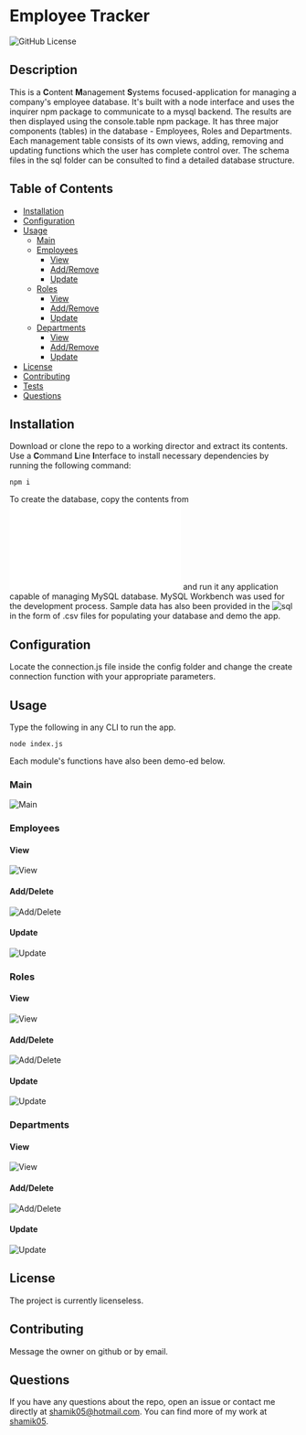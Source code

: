 # Employee Tracker
![GitHub License](https://img.shields.io/badge/License-None-blue)
## Description
This is a **C**ontent **M**anagement **S**ystems focused-application for managing a company's employee database. It's built with a node interface and uses the inquirer npm package to communicate to a mysql backend. The results are then displayed using the console.table npm package. It has three major components (tables) in the database - Employees, Roles and Departments. Each management table consists of its own views, adding, removing and updating functions which the user has complete control over. The schema files in the sql folder can be consulted to find a detailed database structure. 
## Table of Contents
* [Installation](#Installation)
* [Configuration](#Configuration)
* [Usage](#Usage)
  * [Main](#Main)
  * [Employees](#Employees)
    * [View](#View)
    * [Add/Remove](#Add/Remove)
    * [Update](#Update)
  * [Roles](#Roles)
    * [View](#View)
    * [Add/Remove](#Add/Remove)
    * [Update](#Update)
  * [Departments](#Departments)
    * [View](#View)
    * [Add/Remove](#Add/Remove)
    * [Update](#Update)
* [License](#License)
* [Contributing](#Contributing)
* [Tests](#Tests)
* [Questions](#Questions)
## Installation
Download or clone the repo to a working director and extract its contents. Use a **C**ommand **L**ine **I**nterface to install necessary dependencies by running the following command:
```
npm i
```
To create the database, copy the contents from ![schema](sql/schema.sql) and run it any application capable of managing MySQL database. MySQL Workbench was used for the development process. 
Sample data has also been provided in the ![sql](sql/) in the form of .csv files for populating your database and demo the app.
## Configuration
Locate the connection.js file inside the config folder and change the create connection function with your appropriate parameters.
## Usage 
Type the following in any CLI to run the app. 
```
node index.js
```
Each module's functions have also been demo-ed below.
### Main
![Main](Assets/main.gif)
### Employees
#### View
![View](assets/employee-view.gif)
#### Add/Delete
![Add/Delete](assets/employee-add-del.gif)
#### Update
![Update](assets/employee-update.gif)
### Roles
#### View
![View](assets/role-view.gif)
#### Add/Delete
![Add/Delete](assets/role-add-del.gif)
#### Update
![Update](assets/role-update.gif)
### Departments
#### View
![View](assets/department-view.gif)
#### Add/Delete
![Add/Delete](assets/department-add-del.gif)
#### Update
![Update](assets/department-update.gif)
## License 
The project is currently licenseless.
## Contributing
Message the owner on github or by email.
## Questions 
If you have any questions about the repo, open an issue or contact me directly at shamik05@hotmail.com. You can find more of my work at [shamik05](https://github.com/shamik05/).
